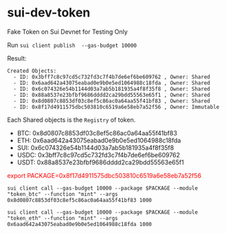 # sui-dev-token

Fake Token on Sui Devnet for Testing Only

Run
`sui client publish  --gas-budget 10000`

Result:

```
Created Objects:
  - ID: 0x3bff7c8c97cd5c732fd3c7f4b7de6ef6be609762 , Owner: Shared
  - ID: 0x6aad642a43075eabad0e9b0e5ed1064988c18fda , Owner: Shared
  - ID: 0x6c074326e54b1144d03a7ab5b181935a4f8f35f8 , Owner: Shared
  - ID: 0x88a8537e23bfbf9686dddd2ca29bdd55563e65f1 , Owner: Shared
  - ID: 0x8d0807c8853df03c8ef5c86ac0a64aa55f41bf83 , Owner: Shared
  - ID: 0x8f17d4911575dbc503810c6519a6e58eb7a52f56 , Owner: Immutable
```

Each Shared objects is the `Registry` of token.

* BTC: 0x8d0807c8853df03c8ef5c86ac0a64aa55f41bf83
* ETH: 0x6aad642a43075eabad0e9b0e5ed1064988c18fda
* SUI: 0x6c074326e54b1144d03a7ab5b181935a4f8f35f8
* USDC: 0x3bff7c8c97cd5c732fd3c7f4b7de6ef6be609762
* USDT: 0x88a8537e23bfbf9686dddd2ca29bdd55563e65f1

<font color=#FF0000> export PACKAGE=0x8f17d4911575dbc503810c6519a6e58eb7a52f56</font>

`sui client call --gas-budget 10000 --package $PACKAGE --module "token_btc" --function "mint" --args 0x8d0807c8853df03c8ef5c86ac0a64aa55f41bf83 1000`

`sui client call --gas-budget 10000 --package $PACKAGE --module "token_eth" --function "mint" --args 0x6aad642a43075eabad0e9b0e5ed1064988c18fda 1000`
